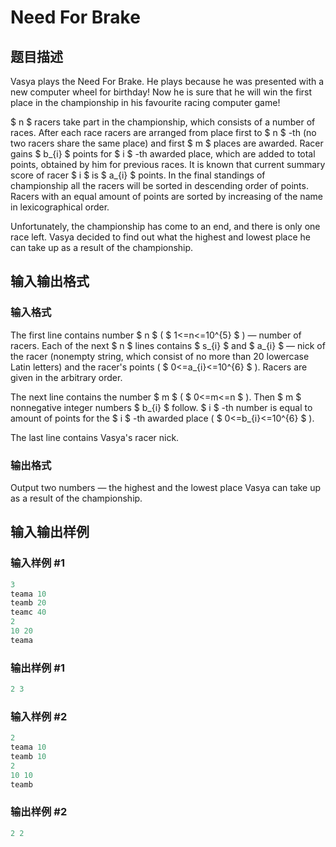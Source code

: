 # Need For Brake

## 题目描述

Vasya plays the Need For Brake. He plays because he was presented with a new computer wheel for birthday! Now he is sure that he will win the first place in the championship in his favourite racing computer game!

$ n $ racers take part in the championship, which consists of a number of races. After each race racers are arranged from place first to $ n $ -th (no two racers share the same place) and first $ m $ places are awarded. Racer gains $ b_{i} $ points for $ i $ -th awarded place, which are added to total points, obtained by him for previous races. It is known that current summary score of racer $ i $ is $ a_{i} $ points. In the final standings of championship all the racers will be sorted in descending order of points. Racers with an equal amount of points are sorted by increasing of the name in lexicographical order.

Unfortunately, the championship has come to an end, and there is only one race left. Vasya decided to find out what the highest and lowest place he can take up as a result of the championship.

## 输入输出格式

### 输入格式

The first line contains number $ n $ ( $ 1<=n<=10^{5} $ ) — number of racers. Each of the next $ n $ lines contains $ s_{i} $ and $ a_{i} $ — nick of the racer (nonempty string, which consist of no more than 20 lowercase Latin letters) and the racer's points ( $ 0<=a_{i}<=10^{6} $ ). Racers are given in the arbitrary order.

The next line contains the number $ m $ ( $ 0<=m<=n $ ). Then $ m $ nonnegative integer numbers $ b_{i} $ follow. $ i $ -th number is equal to amount of points for the $ i $ -th awarded place ( $ 0<=b_{i}<=10^{6} $ ).

The last line contains Vasya's racer nick.

### 输出格式

Output two numbers — the highest and the lowest place Vasya can take up as a result of the championship.

## 输入输出样例

### 输入样例 #1

```cpp
3
teama 10
teamb 20
teamc 40
2
10 20
teama

```
### 输出样例 #1

```cpp
2 3
```


### 输入样例 #2

```cpp
2
teama 10
teamb 10
2
10 10
teamb

```
### 输出样例 #2

```cpp
2 2
```


